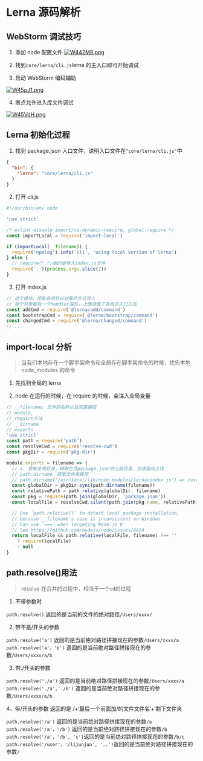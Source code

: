 # Lerna 源码解析

## WebStorm 调试技巧

1. 添加 node 配置文件
   [![W442M8.png](https://z3.ax1x.com/2021/07/27/W442M8.png)](https://imgtu.com/i/W442M8)

2. 找到`core/lerna/cli.js`lerna 的主入口即可开始调试

3. 启动 WebStorm 编码辅助

[![W45pJ1.png](https://z3.ax1x.com/2021/07/27/W45pJ1.png)](https://imgtu.com/i/W45pJ1)

4. 断点允许进入库文件调试

[![W45VdH.png](https://z3.ax1x.com/2021/07/27/W45VdH.png)](https://imgtu.com/i/W45VdH)

## Lerna 初始化过程

1. 找到 package.json 入口文件，说明入口文件在`"core/lerna/cli.js"`中

```json
{
  "bin": {
    "lerna": "core/lerna/cli.js"
  }
}
```

2. 打开 cli.js

```js
#!/usr/bin/env node

'use strict'

/* eslint-disable import/no-dynamic-require, global-require */
const importLocal = require('import-local')

if (importLocal(__filename)) {
  require('npmlog').info('cli', 'using local version of lerna')
} else {
  // require(".")指的是导入index.js文件
  require('.')(process.argv.slice(2))
}
```

3. 打开 index.js

```js
// 这个模块，把各各项目以对象的方式导入
// 每个对象都有一个handler属性，上面挂载了各自的入口方法
const addCmd = require('@lerna/add/command')
const bootstrapCmd = require('@lerna/bootstrap/command')
const changedCmd = require('@lerna/changed/command')
// ...
```

## import-local 分析

> 当我们本地存在一个脚手架命令和全局存在脚手架命令的时候，优先本地 node_modules 的命令

1. 先找到全局的 lerna

2. node 在运行的时候，在 require 的时候，会注入全局变量

```js
// __filename: 文件的名称以及完整路径
// module,
// require方法
// __dirname
// exports
'use strict'
const path = require('path')
const resolveCwd = require('resolve-cwd')
const pkgDir = require('pkg-dir')

module.exports = filename => {
  // 1. 获取全局目录，获取包含package.json的上级目录，会逐级向上找
  // path.dirname：获取文件夹路径
  // path.dirname("/usr/local/lib/node_modules/lerna/index.js") => /usr/local/lib/node_modules/lerna
  const globalDir = pkgDir.sync(path.dirname(filename))
  const relativePath = path.relative(globalDir, filename)
  const pkg = require(path.join(globalDir, 'package.json'))
  const localFile = resolveCwd.silent(path.join(pkg.name, relativePath))

  // Use `path.relative()` to detect local package installation,
  // because __filename's case is inconsistent on Windows
  // Can use `===` when targeting Node.js 8
  // See https://github.com/nodejs/node/issues/6624
  return localFile && path.relative(localFile, filename) !== ''
    ? require(localFile)
    : null
}
```

## path.resolve()用法

> resolve 在合并的过程中，相当于一个`cd`的过程

1. 不带参数时

`path.resolve()` 返回的是当前的文件的绝对路径`/Users/xxxx/`

2. 带不是/开头的参数

`path.resolve('a')` 返回的是当前绝对路径拼接现在的参数`/Users/xxxx/a`
`path.resolve('a'，'b')` 返回的是当前绝对路径拼接现在的参数`/Users/xxxx/a/b`

3. 带./开头的参数

`path.resolve('./a')` 返回的是当前绝对路径拼接现在的参数`/Users/xxxx/a`
`path.resolve('./a','./b')` 返回的是当前绝对路径拼接现在的参数`/Users/xxxx/a/b`

4、带/开头的参数 返回的是 /+‘最后一个前面加/的文件文件名’+‘剩下文件夹

`path.resolve('/a')` 返回的是当前绝对路径拼接现在的参数`/a`
`path.resolve('/a'，'/b')` 返回的是当前绝对路径拼接现在的参数`/b`
`path.resolve('/a'，'/b', 'c')`返回的是当前绝对路径拼接现在的参数`/b/c`
`path.resolve('/user'，'/lijunjun', '..')`返回的是当前绝对路径拼接现在的参数`/`
